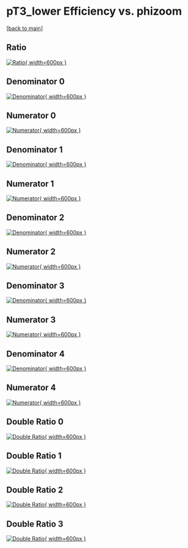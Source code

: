 # pT3_lower Efficiency vs. phizoom

[[back to main](./)]



## Ratio

[![Ratio](../mtv/var/pT3_lower_base_11_-1_eff_phizoom.png){ width=600px }](../mtv/var/pT3_lower_base_11_-1_eff_phizoom.pdf)

## Denominator 0

[![Denominator](../mtv/den/pT3_lower_base_11_-1_eff_phizoom_den0.png){ width=600px }](../mtv/den/pT3_lower_base_11_-1_eff_phizoom_den0.pdf)

## Numerator 0

[![Numerator](../mtv/num/pT3_lower_base_11_-1_eff_phizoom_num0.png){ width=600px }](../mtv/num/pT3_lower_base_11_-1_eff_phizoom_num0.pdf)

## Denominator 1

[![Denominator](../mtv/den/pT3_lower_base_11_-1_eff_phizoom_den1.png){ width=600px }](../mtv/den/pT3_lower_base_11_-1_eff_phizoom_den1.pdf)

## Numerator 1

[![Numerator](../mtv/num/pT3_lower_base_11_-1_eff_phizoom_num1.png){ width=600px }](../mtv/num/pT3_lower_base_11_-1_eff_phizoom_num1.pdf)

## Denominator 2

[![Denominator](../mtv/den/pT3_lower_base_11_-1_eff_phizoom_den2.png){ width=600px }](../mtv/den/pT3_lower_base_11_-1_eff_phizoom_den2.pdf)

## Numerator 2

[![Numerator](../mtv/num/pT3_lower_base_11_-1_eff_phizoom_num2.png){ width=600px }](../mtv/num/pT3_lower_base_11_-1_eff_phizoom_num2.pdf)

## Denominator 3

[![Denominator](../mtv/den/pT3_lower_base_11_-1_eff_phizoom_den3.png){ width=600px }](../mtv/den/pT3_lower_base_11_-1_eff_phizoom_den3.pdf)

## Numerator 3

[![Numerator](../mtv/num/pT3_lower_base_11_-1_eff_phizoom_num3.png){ width=600px }](../mtv/num/pT3_lower_base_11_-1_eff_phizoom_num3.pdf)

## Denominator 4

[![Denominator](../mtv/den/pT3_lower_base_11_-1_eff_phizoom_den4.png){ width=600px }](../mtv/den/pT3_lower_base_11_-1_eff_phizoom_den4.pdf)

## Numerator 4

[![Numerator](../mtv/num/pT3_lower_base_11_-1_eff_phizoom_num4.png){ width=600px }](../mtv/num/pT3_lower_base_11_-1_eff_phizoom_num4.pdf)

## Double Ratio 0

[![Double Ratio](../mtv/ratio/pT3_lower_base_11_-1_eff_phizoom_ratio0.png){ width=600px }](../mtv/ratio/pT3_lower_base_11_-1_eff_phizoom_ratio0.pdf)

## Double Ratio 1

[![Double Ratio](../mtv/ratio/pT3_lower_base_11_-1_eff_phizoom_ratio1.png){ width=600px }](../mtv/ratio/pT3_lower_base_11_-1_eff_phizoom_ratio1.pdf)

## Double Ratio 2

[![Double Ratio](../mtv/ratio/pT3_lower_base_11_-1_eff_phizoom_ratio2.png){ width=600px }](../mtv/ratio/pT3_lower_base_11_-1_eff_phizoom_ratio2.pdf)

## Double Ratio 3

[![Double Ratio](../mtv/ratio/pT3_lower_base_11_-1_eff_phizoom_ratio3.png){ width=600px }](../mtv/ratio/pT3_lower_base_11_-1_eff_phizoom_ratio3.pdf)

